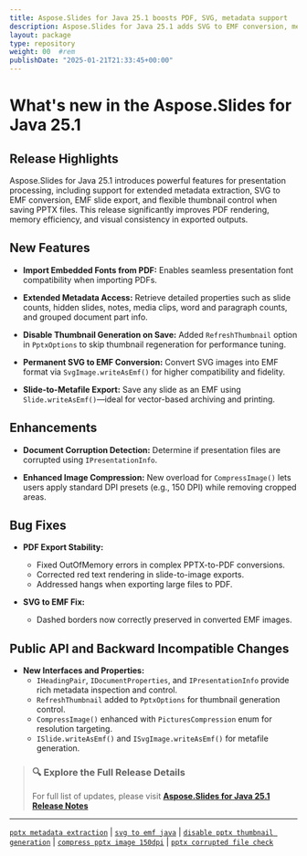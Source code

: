 ```yaml
---
title: Aspose.Slides for Java 25.1 boosts PDF, SVG, metadata support
description: Aspose.Slides for Java 25.1 adds SVG to EMF conversion, metadata extraction, and enhanced image compression for optimized slide export.
layout: package
type: repository
weight: 00	#rem
publishDate: "2025-01-21T21:33:45+00:00"
---
```


# What's new in the Aspose.Slides for Java 25.1

## Release Highlights

Aspose.Slides for Java 25.1 introduces powerful features for presentation processing, including support for extended metadata extraction, SVG to EMF conversion, EMF slide export, and flexible thumbnail control when saving PPTX files. This release significantly improves PDF rendering, memory efficiency, and visual consistency in exported outputs.

## New Features

- **Import Embedded Fonts from PDF:**
  Enables seamless presentation font compatibility when importing PDFs.

- **Extended Metadata Access:**
  Retrieve detailed properties such as slide counts, hidden slides, notes, media clips, word and paragraph counts, and grouped document part info.

- **Disable Thumbnail Generation on Save:**
  Added `RefreshThumbnail` option in `PptxOptions` to skip thumbnail regeneration for performance tuning.

- **Permanent SVG to EMF Conversion:**
  Convert SVG images into EMF format via `SvgImage.writeAsEmf()` for higher compatibility and fidelity.

- **Slide-to-Metafile Export:**
  Save any slide as an EMF using `Slide.writeAsEmf()`—ideal for vector-based archiving and printing.

## Enhancements

- **Document Corruption Detection:**
  Determine if presentation files are corrupted using `IPresentationInfo`.

- **Enhanced Image Compression:**
  New overload for `CompressImage()` lets users apply standard DPI presets (e.g., 150 DPI) while removing cropped areas.

## Bug Fixes

- **PDF Export Stability:**
  - Fixed OutOfMemory errors in complex PPTX-to-PDF conversions.
  - Corrected red text rendering in slide-to-image exports.
  - Addressed hangs when exporting large files to PDF.

- **SVG to EMF Fix:**
  - Dashed borders now correctly preserved in converted EMF images.

## Public API and Backward Incompatible Changes

- **New Interfaces and Properties:**
  - `IHeadingPair`, `IDocumentProperties`, and `IPresentationInfo` provide rich metadata inspection and control.
  - `RefreshThumbnail` added to `PptxOptions` for thumbnail generation control.
  - `CompressImage()` enhanced with `PicturesCompression` enum for resolution targeting.
  - `ISlide.writeAsEmf()` and `ISvgImage.writeAsEmf()` for metafile generation.

> ### 🔍 Explore the Full Release Details
>
> For full list of updates, please visit **[Aspose.Slides for Java 25.1 Release Notes](https://releases.aspose.com/slides/java/release-notes/2025/aspose-slides-for-java-25-1-release-notes/)**

---

[`pptx metadata extraction`](https://search.aspose.com/q/pptx-metadata-extraction.html) | [`svg to emf java`](https://search.aspose.com/q/svg-to-emf-java.html) | [`disable pptx thumbnail generation`](https://search.aspose.com/q/disable-pptx-thumbnail-generation.html) | [`compress pptx image 150dpi`](https://search.aspose.com/q/compress-pptx-image-150dpi.html) | [`pptx corrupted file check`](https://search.aspose.com/q/pptx-corrupted-file-check.html)
